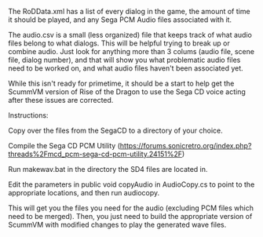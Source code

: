 The RoDData.xml has a list of every dialog in the game, the amount of time it should be played, and any Sega PCM Audio files associated with it.

The audio.csv is a small (less organized) file that keeps track of what audio files belong to what dialogs.  This will be helpful trying to break up or combine audio.  Just look for anything more than 3 colums (audio file, scene file, dialog number), and that will show you what problematic audio files need to be worked on, and what audio files haven't been associated yet.

While this isn't ready for primetime, it should be a start to help get the ScummVM version of Rise of the Dragon to use the Sega CD voice acting after these issues are corrected.

Instructions:

Copy over the files from the SegaCD to a directory of your choice.

Compile the Sega CD PCM Utility (https://forums.sonicretro.org/index.php?threads%2Fmcd_pcm-sega-cd-pcm-utility.24151%2F)

Run makewav.bat in the directory the SD4 files are located in.

Edit the parameters in public void copyAudio in AudioCopy.cs to point to the appropriate locations, and then run audiocopy.

This will get you the files you need for the audio (excluding PCM files which need to be merged).  Then, you just need to build the appropriate version of ScummVM with modified changes to play the generated wave files.

